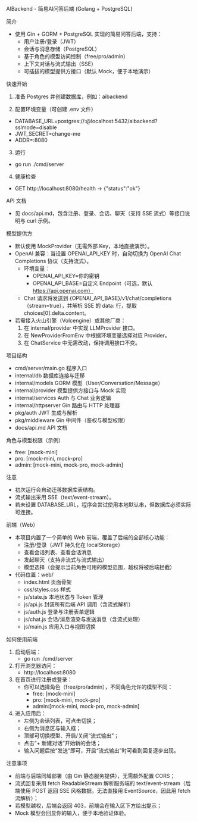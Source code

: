 AIBackend - 简易AI问答后端 (Golang + PostgreSQL)

简介
- 使用 Gin + GORM + PostgreSQL 实现的简易问答后端，支持：
  - 用户注册/登录（JWT）
  - 会话与消息存储（PostgreSQL）
  - 基于角色的模型访问控制（free/pro/admin）
  - 上下文对话与流式输出（SSE）
  - 可插拔的模型提供方接口（默认 Mock，便于本地演示）

快速开始
1) 准备 Postgres 并创建数据库，例如：aibackend

2) 配置环境变量（可创建 .env 文件）
- DATABASE_URL=postgres://<user>:<pass>@localhost:5432/aibackend?sslmode=disable
- JWT_SECRET=change-me
- ADDR=:8080

3) 运行
- go run ./cmd/server

4) 健康检查
- GET http://localhost:8080/health -> {"status":"ok"}

API 文档
- 见 docs/api.md，包含注册、登录、会话、聊天（支持 SSE 流式）等接口说明与 curl 示例。

模型提供方
- 默认使用 MockProvider（无需外部 Key，本地直接演示）。
- OpenAI 兼容：当设置 OPENAI_API_KEY 时，自动切换为 OpenAI Chat Completions 协议（支持流式）。
  - 环境变量：
    - OPENAI_API_KEY=你的密钥
    - OPENAI_API_BASE=自定义 Endpoint（可选，默认 https://api.openai.com）
  - Chat 请求将发送到 {OPENAI_API_BASE}/v1/chat/completions（stream=true），并解析 SSE 的 data: 行，提取 choices[0].delta.content。
- 若需接入火山引擎（Volcengine）或其他厂商：
  1. 在 internal/provider 中实现 LLMProvider 接口。
  2. 在 NewProviderFromEnv 中根据环境变量选择对应 Provider。
  3. 在 ChatService 中无需改动，保持调用接口不变。

项目结构
- cmd/server/main.go           程序入口
- internal/db                  数据库连接与迁移
- internal/models              GORM 模型（User/Conversation/Message）
- internal/provider            模型提供方接口与 Mock 实现
- internal/services            Auth 与 Chat 业务逻辑
- internal/httpserver          Gin 路由与 HTTP 处理器
- pkg/auth                     JWT 生成与解析
- pkg/middleware               Gin 中间件（鉴权与模型权限）
- docs/api.md                  API 文档

角色与模型权限（示例）
- free:  [mock-mini]
- pro:   [mock-mini, mock-pro]
- admin: [mock-mini, mock-pro, mock-admin]

注意
- 初次运行会自动迁移数据库表结构。
- 流式输出采用 SSE（text/event-stream）。
- 若未设置 DATABASE_URL，程序会尝试使用本地默认串，但数据库必须实际可连接。



前端（Web）
- 本项目内置了一个简单的 Web 前端，覆盖了后端的全部核心功能：
  - 注册/登录（JWT 持久化在 localStorage）
  - 查看会话列表、查看会话消息
  - 发起聊天（支持非流式与流式输出）
  - 模型选择（会提示当前角色可用的模型范围，越权将被后端拦截）
- 代码位置：web/
  - index.html          页面骨架
  - css/styles.css      样式
  - js/state.js         本地状态与 Token 管理
  - js/api.js           封装所有后端 API 调用（含流式解析）
  - js/auth.js          登录与注册表单逻辑
  - js/chat.js          会话/消息渲染与发送消息（含流式处理）
  - js/main.js          应用入口与视图切换

如何使用前端
1) 启动后端：
   - go run ./cmd/server
2) 打开浏览器访问：
   - http://localhost:8080
3) 在首页进行注册或登录：
   - 你可以选择角色（free/pro/admin），不同角色允许的模型不同：
     - free: [mock-mini]
     - pro:  [mock-mini, mock-pro]
     - admin:[mock-mini, mock-pro, mock-admin]
4) 进入应用后：
   - 左侧为会话列表，可点击切换；
   - 右侧为消息区与输入框；
   - 顶部可切换模型、开启/关闭“流式输出”；
   - 点击“+ 新建对话”开始新的会话；
   - 输入问题后按“发送”即可，开启“流式输出”时可看到回复逐步出现。

注意事项
- 前端与后端同域部署（由 Gin 静态服务提供），无需额外配置 CORS；
- 流式回复采用 fetch ReadableStream 解析服务端的 text/event-stream（后端使用 POST 返回 SSE 风格数据，无法直接用 EventSource，因此用 fetch 流解析）；
- 若模型越权，后端会返回 403，前端会在输入区下方给出提示；
- Mock 模型会回显你的输入，便于本地验证体验。
